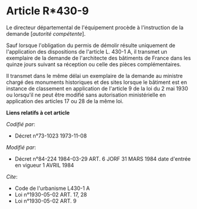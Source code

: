 # Article R*430-9

Le directeur départemental de l'équipement procède à l'instruction de la demande [*autorité compétente*].

Sauf lorsque l'obligation du permis de démolir résulte uniquement de l'application des dispositions de l'article L. 430-1 A,
il transmet un exemplaire de la demande de l'architecte des bâtiments de France dans les quinze jours suivant sa réception ou
celle des pièces complémentaires.

Il transmet dans le même délai un exemplaire de la demande au ministre chargé des monuments historiques et des sites lorsque
le bâtiment est en instance de classement en application de l'article 9 de la loi du 2 mai 1930 ou lorsqu'il ne peut être
modifié sans autorisation ministérielle en application des articles 17 ou 28 de la même loi.

**Liens relatifs à cet article**

_Codifié par_:

  - Décret n°73-1023 1973-11-08

_Modifié par_:

  - Décret n°84-224 1984-03-29 ART. 6 JORF 31 MARS 1984 date d'entrée en vigueur 1 AVRIL 1984

_Cite_:

  - Code de l'urbanisme L430-1 A
  - Loi n°1930-05-02 ART. 17, 28
  - Loi n°1930-05-02 ART. 9
